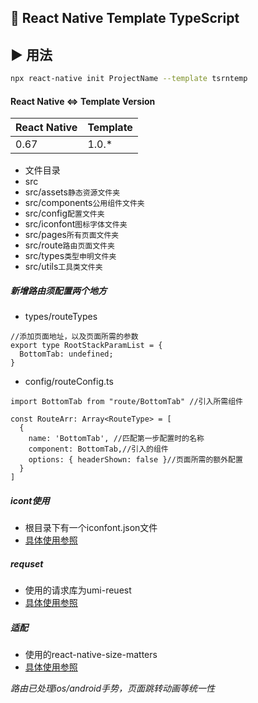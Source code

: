 ## :space_invader: React Native Template TypeScript

## :arrow_forward: 用法
```sh
npx react-native init ProjectName --template tsrntemp
```

#### React Native <=> Template Version

| React Native | Template |
| ------------ | -------- |
| 0.67         | 1.0.\*   |


- 文件目录
 - src
  - src/assets`静态资源文件夹`
  - src/components`公用组件文件夹`
  - src/config`配置文件夹`
  - src/iconfont`图标字体文件夹`
  - src/pages`所有页面文件夹`
  - src/route`路由页面文件夹`
  - src/types`类型申明文件夹`
  - src/utils`工具类文件夹`


##### 新增路由须配置两个地方
- types/routeTypes

```
//添加页面地址，以及页面所需的参数
export type RootStackParamList = {
  BottomTab: undefined;
}
```
- config/routeConfig.ts

```
import BottomTab from "route/BottomTab" //引入所需组件

const RouteArr: Array<RouteType> = [
  {
    name: 'BottomTab', //匹配第一步配置时的名称
    component: BottomTab,//引入的组件
    options: { headerShown: false }//页面所需的额外配置
  }
]
```

##### icont使用
- 根目录下有一个iconfont.json文件
- [具体使用参照](https://www.npmjs.com/package/react-native-iconfont-cli)


##### requset
- 使用的请求库为umi-reuest
- [具体使用参照](https://www.npmjs.com/package/umi-request)

##### 适配
- 使用的react-native-size-matters
- [具体使用参照](https://www.npmjs.com/package/react-native-size-matters)

*路由已处理ios/android手势，页面跳转动画等统一性*
